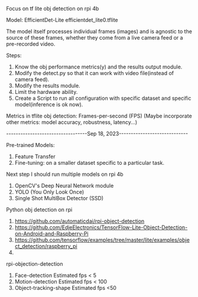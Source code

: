 Focus on tf lite obj detection on rpi 4b

Model:
EfficientDet-Lite 
efficientdet_lite0.tflite 

The model itself processes individual frames (images) and is agnostic to the source of these frames, whether they come from a live camera feed or a pre-recorded video.

Steps:

1. Know the obj performance metrics(y) and the results output module.
2. Modify the detect.py so that it can work with video file(instead of camera feed).
3. Modify the results module.
4. Limit the hardware ability.
5. Create a Script to run all configuration with specific dataset and specific model(inference is ok now). 


Metrics in tflite obj detection: 
Frames-per-second (FPS)
(Maybe incorporate other metrics: model accuracy, robustness, latency...)



----------------------------------Sep 18, 2023-----------------------------

Pre-trained Models:
1. Feature Transfer
2. Fine-tuning: on a smaller dataset specific to a particular task.

Next step I should run multiple models on rpi 4b
1. OpenCV's Deep Neural Network module
2. YOLO (You Only Look Once)
3. Single Shot MultiBox Detector (SSD)


Python obj detection on rpi
1. https://github.com/automaticdai/rpi-object-detection
2. https://github.com/EdjeElectronics/TensorFlow-Lite-Object-Detection-on-Android-and-Raspberry-Pi
3. https://github.com/tensorflow/examples/tree/master/lite/examples/object_detection/raspberry_pi
4. 


rpi-objection-detection
1. Face-detection   Estimated fps < 5
2. Motion-detection  Estimated fps < 100
3. Object-tracking-shape Estimated fps <50
